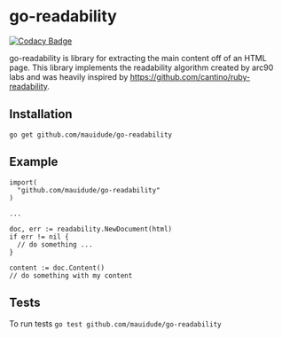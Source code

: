 go-readability
==============

[![Codacy Badge](https://api.codacy.com/project/badge/Grade/320d73fefbda44fda309013fdc1d30c6)](https://www.codacy.com/app/prateek-papriwal/go-readability?utm_source=github.com&utm_medium=referral&utm_content=papriwal-prateek/go-readability&utm_campaign=badger)

go-readability is library for extracting the main content off of an HTML page. This library implements the readability algorithm created by arc90 labs and was heavily inspired by https://github.com/cantino/ruby-readability.

Installation
------------

`go get github.com/mauidude/go-readability`

Example
-------

```
import(
  "github.com/mauidude/go-readability"
)

...

doc, err := readability.NewDocument(html)
if err != nil {
  // do something ...
}

content := doc.Content()
// do something with my content

```


Tests
-----

To run tests
`go test github.com/mauidude/go-readability`
